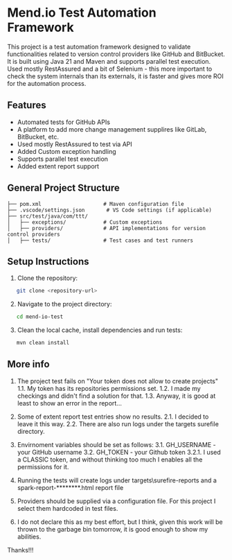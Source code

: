 # Mend.io Test Automation Framework

This project is a test automation framework designed to validate functionalities related to version control providers like GitHub and BitBucket. 
It is built using Java 21 and Maven and supports parallel test execution.
Used mostly RestAssured and a bit of Selenium - this more important to check the system internals than its externals, it is faster and gives more ROI for the automation process.

## Features
- Automated tests for GitHub APIs
- A platform to add more change management supplires like GitLab, BitBucket, etc.
- Used mostly RestAssured to test via API
- Added Custom exception handling
- Supports parallel test execution
- Added extent report support

## General Project Structure
```
├── pom.xml                    # Maven configuration file
├── .vscode/settings.json       # VS Code settings (if applicable)
├── src/test/java/com/ttt/
│   ├── exceptions/            # Custom exceptions
│   ├── providers/             # API implementations for version control providers
│   ├── tests/                 # Test cases and test runners
```

## Setup Instructions
1. Clone the repository:
```sh
   git clone <repository-url>
```
2. Navigate to the project directory:
```sh
   cd mend-io-test
```
3. Clean the local cache, install dependencies and run tests:
```sh
   mvn clean install
```

## More info

1. The project test fails on "Your token does not allow to create projects"
    1.1. My token has its repositories permissions set.
    1.2. I made my checkings and didn't find a solution for that.
    1.3. Anyway, it is good at least to show an error in the report...

2. Some of extent report test entries show no results. 
    2.1. I decided to leave it this way.
    2.2. There are also run logs under the targets surefile directory.

3. Envirnoment variables should be set as follows:
    3.1. GH_USERNAME - your GitHub username
    3.2. GH_TOKEN - your Github token
        3.2.1. I used a CLASSIC token, and without thinking too much I enables all the permissions for it.

4. Running the tests will create logs under targets\surefire-reports and a spark-report-********.html report file

5. Providers should be supplied via a configuration file. For this project I select them hardcoded in test files.

6. I do not declare this as my best effort, but I think, given this work will be thrown to the garbage bin tomorrow, it is good enough to show my abilities.

Thanks!!!
